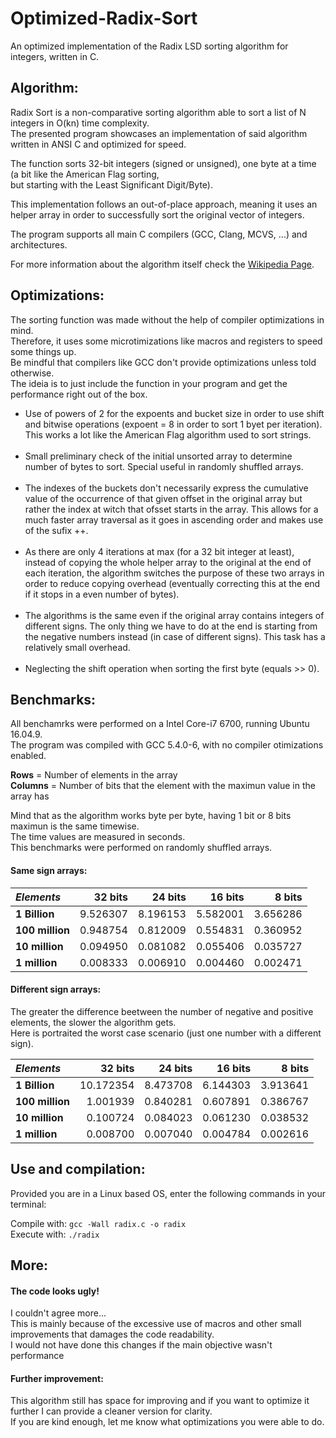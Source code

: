 # Optimized-Radix-Sort
An optimized implementation of the Radix LSD sorting algorithm for integers, written in C.

<h2><b>Algorithm:</b></h2>
<p>Radix Sort is a non-comparative sorting algorithm able to sort a list of N integers in O(kn) time complexity.
<br>The presented program showcases an implementation of said algorithm written in ANSI C and optimized for speed.</p>
<p>The function sorts 32-bit integers (signed or unsigned), one byte at a time (a bit like the American Flag sorting,
<br>but starting with the Least Significant Digit/Byte).</p>
<p>This implementation follows an out-of-place approach, meaning it uses an helper array in order to successfully sort
  the original vector of integers.</p>
<p>The program supports all main C compilers (GCC, Clang, MCVS, ...) and architectures.
<p>For more information about the algorithm itself check the
<a href="https://en.wikipedia.org/wiki/Radix_sort">Wikipedia Page</a>.</p>

<h2><b>Optimizations:</b></h2>

<p>The sorting function was made without the help of compiler optimizations in mind.
<br>Therefore, it uses some microtimizations like macros and registers to speed some things up.
<br>Be mindful that compilers like GCC don't provide optimizations unless told otherwise.
<br>The ideia is to just include the function in your program and get the performance right out
of the box.</p>

<ul>
  <li>Use of powers of 2 for the expoents and bucket size in order to use
      shift and bitwise operations (expoent = 8 in order to sort 1 byet per iteration).
      This works a lot like the American Flag algorithm used to sort strings.</li>
<br>
  <li>Small preliminary check of the initial unsorted array to determine
      number of bytes to sort. Special useful in randomly shuffled arrays.</li>
<br>
  <li>The indexes of the buckets don't necessarily express the cumulative
      value of the occurrence of that given offset in the original array
      but rather the index at witch that ofsset starts in the array. This allows 
      for a much faster array traversal as it goes in ascending order and makes
      use of the sufix ++.</li>
   <br>
  <li>As there are only 4 iterations at max (for a 32 bit integer at least),
      instead of copying the whole helper array to the original at the end of 
      each iteration, the algorithm switches the purpose of these two arrays
      in order to reduce copying overhead (eventually correcting this at the
      end if it stops in a even number of bytes).</li>
<br>
  <li>The algorithms is the same even if the original array contains integers
      of different signs. The only thing we have to do at the end is starting
      from the negative numbers instead (in case of different signs). This task
      has a relatively small overhead.</li>
<br>
  <li>Neglecting the shift operation when sorting the first byte (equals >> 0).</li>
</ul>      

<h2><b>Benchmarks:</b></h2>
<p>All benchamrks were performed on a Intel Core-i7 6700, running Ubuntu 16.04.9.
<br>The program was compiled with GCC 5.4.0-6, with no compiler otimizations enabled.</p>

**Rows** = Number of elements in the array<br>
**Columns** = Number of bits that the element with the maximun value in the array has

<p>Mind that as the algorithm works byte per byte, having 1 bit or 8 bits maximun is the same timewise.
<br>The time values are measured in seconds.
<br>This benchmarks were performed on randomly shuffled arrays.</p>

<h4><b>Same sign arrays:</b></h4>

|_Elements_      | 32 bits  | 24 bits  | 16 bits  | 8 bits   |
|:---------------|---------:|---------:|---------:|---------:|
|**1 Billion**   | 9.526307 | 8.196153 | 5.582001 | 3.656286 |
|**100 million** | 0.948754 | 0.812009 | 0.554831 | 0.360952 |
|**10 million**  | 0.094950 | 0.081082 | 0.055406 | 0.035727 |
|**1 million**   | 0.008333 | 0.006910 | 0.004460 | 0.002471 |

<h4><b>Different sign arrays:</b></h4>

<p>The greater the difference beetween the number of negative and positive elements, the slower the algorithm gets.
<br>Here is portraited the worst case scenario (just one number with a different sign).</p>


|_Elements_      | 32 bits   | 24 bits  | 16 bits  | 8 bits   |
|:---------------|----------:|---------:|---------:|---------:|
|**1 Billion**   | 10.172354 | 8.473708 | 6.144303 | 3.913641 |
|**100 million** | 1.001939  | 0.840281 | 0.607891 | 0.386767 |
|**10 million**  | 0.100724  | 0.084023 | 0.061230 | 0.038532 |
|**1 million**   | 0.008700  | 0.007040 | 0.004784 | 0.002616 |

<h2><b>Use and compilation:</b></h2>
<p>Provided you are in a Linux based OS, enter the following commands in your terminal:</p>
<p>Compile with: <code>gcc -Wall radix.c -o radix</code>
<br>Execute with: <code>./radix</code> </p>

<h2><b>More:</b></h2>

<h4><b>The code looks ugly!</b></h4>
<p>I couldn't agree more...
  <br>This is mainly because of the excessive use of macros and other
  small improvements that damages the code readability.
  <br>I would not have done this changes if the main objective wasn't performance</p>

<h4><b>Further improvement:</b></h4>
<p>This algorithm still has space for improving and if you want to optimize it further
  I can provide a cleaner version for clarity.
<br>If you are kind enough, let me know what optimizations you were able to do.</p>
